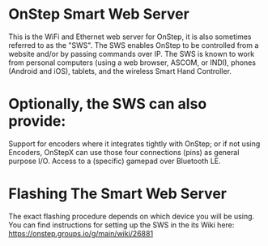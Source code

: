 # OnStep Smart Web Server
This is the WiFi and Ethernet web server for OnStep, it is also sometimes referred to as the "SWS".
The SWS enables OnStep to be controlled from a website and/or by passing commands over IP.
The SWS is known to work from personal computers (using a web browser, ASCOM, or INDI), phones (Android and iOS), tablets, and the wireless Smart Hand Controller.

# Optionally, the SWS can also provide:
Support for encoders where it integrates tightly with OnStep; or if not using Encoders, OnStepX can use those four connections (pins) as general purpose I/O.
Access to a (specific) gamepad over Bluetooth LE.

# Flashing The Smart Web Server
The exact flashing procedure depends on which device you will be using.  You can find instructions for setting up the SWS in the its Wiki here:
https://onstep.groups.io/g/main/wiki/26881

